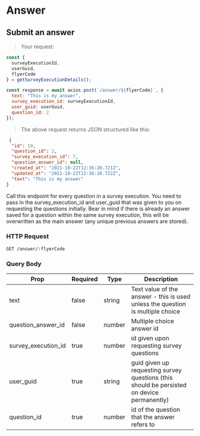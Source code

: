 # Answer

## Submit an answer

> Your request:

```javascript
const {
  surveyExecutionId,
  userGuid,
  flyerCode
} = getSurveyExecutionDetails();

const response = await axios.post(`/answer/${flyerCode}`, {
  text: "This is my answer",
  survey_execution_id: surveyExecutionId,
  user_guid: userGuid,
  question_id: 2
});
```

> The above request returns JSON structured like this:

```json
 {
  "id": 19,
  "question_id": 2,
  "survey_execution_id": 7,
  "question_answer_id": null,
  "created_at": "2021-10-22T12:36:20.721Z",
  "updated_at": "2021-10-22T12:36:20.722Z",
  "text": "This is my answer"
}
```

Call this endpoint for every question in a survey execution. You need to pass in the survey_execution_id and user_guid
that was given to you on requesting the questions initially. Bear in mind if there is already an answer saved for a
question within the same survey execution, this will be overwritten as the main answer (any unique previous answers are stored).

### HTTP Request

`GET /answer/:flyerCode`

### Query Body

Prop | Required | Type | Description
--------- | -------- | ---- | ---------
text | false | string | Text value of the answer - this is used unless the question is multiple choice
question_answer_id | false | number | Multiple choice answer id
survey_execution_id | true | number | id given upon requesting survey questions
user_guid | true | string | guid given up requesting survey questions (this should be persisted on device permanently)
question_id | true | number | id of the question that the answer refers to
